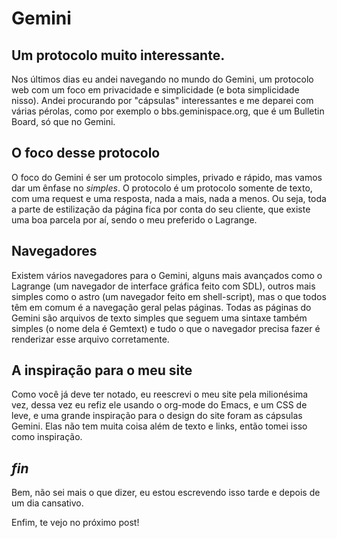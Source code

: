 # Gemini

## Um protocolo muito interessante.
Nos últimos dias eu andei navegando no mundo do Gemini, um protocolo web com um foco em privacidade e simplicidade (e bota simplicidade nisso).
Andei procurando por "cápsulas" interessantes e me deparei com várias pérolas, como por exemplo o bbs.geminispace.org, que é um Bulletin Board, só que no Gemini.

## O foco desse protocolo
O foco do Gemini é ser um protocolo simples, privado e rápido, mas vamos dar um ênfase no *simples*.
O protocolo é um protocolo somente de texto, com uma request e uma resposta, nada a mais, nada a menos.
Ou seja, toda a parte de estilização da página fica por conta do seu cliente, que existe uma boa parcela por aí, sendo o meu preferido o Lagrange.

## Navegadores
Existem vários navegadores para o Gemini, alguns mais avançados como o Lagrange (um navegador de interface gráfica feito com SDL), outros mais simples como o astro 
(um navegador feito em shell-script), mas o que todos têm em comum é a navegação geral pelas páginas.
Todas as páginas do Gemini são arquivos de texto simples que seguem uma sintaxe também simples (o nome dela é Gemtext) e tudo o que o navegador precisa fazer é 
renderizar esse arquivo corretamente.

## A inspiração para o meu site
Como você já deve ter notado, eu reescrevi o meu site pela milionésima vez, dessa vez eu refiz ele usando o org-mode do Emacs, e um CSS de leve, e uma grande 
inspiração para o design do site foram as cápsulas Gemini.
Elas não tem muita coisa além de texto e links, então tomei isso como inspiração.

## _fin_
Bem, não sei mais o que dizer, eu estou escrevendo isso tarde e depois de um dia cansativo.

Enfim, te vejo no próximo post!
